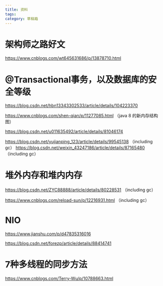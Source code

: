 ```yaml
---
title: 资料
tags:
category: 草稿箱
---
```


# 架构师之路好文
https://www.cnblogs.com/wt645631686/p/13878710.html

# @Transactional事务，以及数据库的安全等级
https://blog.csdn.net/hbn13343302533/article/details/104223370


https://www.cnblogs.com/shen-qian/p/11277085.html
（java 8 的新内存结构图）

https://blog.csdn.net/u011635492/article/details/81046174

https://blog.csdn.net/yujianping_123/article/details/99545138
（including gc）
https://blog.csdn.net/weixin_43247186/article/details/87165480
（including gc）

# 堆外内存和堆内内存

https://blog.csdn.net/ZYC88888/article/details/80228531
（including gc）

https://www.cnblogs.com/reload-sun/p/12216931.html
（including gc）

# NIO

https://www.jianshu.com/p/d47835316016

https://blog.csdn.net/forezp/article/details/88414741

# 7种多线程的同步方法

https://www.cnblogs.com/Terry-Wu/p/10788663.html